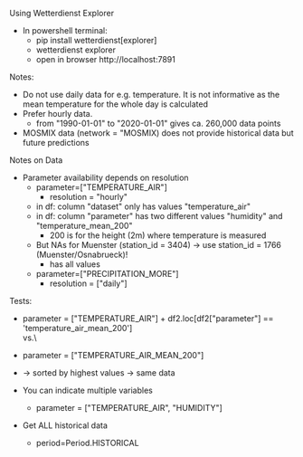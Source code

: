 Using Wetterdienst Explorer 
- In powershell terminal:
    - pip install wetterdienst[explorer]
    - wetterdienst explorer
    - open in browser http://localhost:7891

Notes:
- Do not use daily data for e.g. temperature. It is not informative as the mean temperature for the whole day is calculated
- Prefer hourly data.
    - from "1990-01-01" to "2020-01-01" gives ca. 260,000 data points
- MOSMIX data (network = "MOSMIX) does not provide historical data but future predictions


Notes on Data 
- Parameter availability depends on resolution
    - parameter=["TEMPERATURE_AIR"]
        - resolution = "hourly"
    - in df: column "dataset" only has values "temperature_air"
    - in df: column "parameter" has two different values "humidity" and "temperature_mean_200"
        - 200 is for the height (2m) where temperature is measured
    - But NAs for Muenster (station_id = 3404) -> use station_id = 1766 (Muenster/Osnabrueck)!
        - has all values
    - parameter=["PRECIPITATION_MORE"]
        - resolution = ["daily"]


Tests:
- parameter = ["TEMPERATURE_AIR"] + df2.loc[df2["parameter"] == 'temperature_air_mean_200'] \
vs.\
- parameter = ["TEMPERATURE_AIR_MEAN_200"]
- -> sorted by highest values -> same data

- You can indicate multiple variables
    - parameter = ["TEMPERATURE_AIR", "HUMIDITY"]

- Get ALL historical data
    - period=Period.HISTORICAL    


